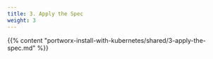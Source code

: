 ```yaml
---
title: 3. Apply the Spec
weight: 3
---
```


{{% content "portworx-install-with-kubernetes/shared/3-apply-the-spec.md" %}}
